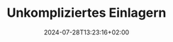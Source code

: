 ---
title: "Unkompliziertes Einlagern"
date: 2024-07-28T13:23:16+02:00
tags: []
featured_image: ""
description: ""
headless: false
draft: false
params:
    subtitle: "Für Ravensburg, Friedrichshafen und Umland"
---